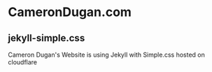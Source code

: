 # CameronDugan.com

## jekyll-simple.css

Cameron Dugan's Website is using Jekyll with Simple.css hosted on cloudflare
